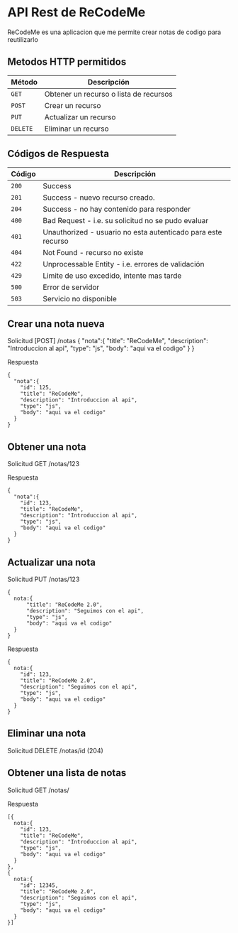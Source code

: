 # API Rest de ReCodeMe
ReCodeMe es una aplicacion que me permite crear notas de codigo para reutilizarlo

## Metodos HTTP permitidos

|  Método  |              Descripción               |
| -------- | -------------------------------------- |
| `GET`    | Obtener un recurso o lista de recursos |
| `POST`   | Crear un recurso                       |
| `PUT`    | Actualizar un recurso                  |
| `DELETE` | Eliminar un recurso                    |

## Códigos de Respuesta

| Código |                         Descripción                          |
| ------ | ------------------------------------------------------------ |
| `200`  | Success                                                      |
| `201`  | Success - nuevo recurso creado.                              |
| `204`  | Success - no hay contenido para responder                    |
| `400`  | Bad Request - i.e. su solicitud no se pudo evaluar           |
| `401`  | Unauthorized - usuario no esta autenticado para este recurso |
| `404`  | Not Found - recurso no existe                                |
| `422`  | Unprocessable Entity - i.e. errores de validación            |
| `429`  | Limite de uso excedido, intente mas tarde                    |
| `500`  | Error de servidor                                            |
| `503`  | Servicio no disponible                                       |

## Crear una nota nueva

  Solicitud [POST] /notas
    {
      "nota":{
        "title": "ReCodeMe",
        "description": "Introduccion al api",
        "type": "js",
        "body": "aqui va el codigo"
      }
    }

  Respuesta

    {
      "nota":{
        "id": 125,
        "title": "ReCodeMe",
        "description": "Introduccion al api",
        "type": "js",
        "body": "aqui va el codigo"
      }
    }


## Obtener una nota
  Solicitud GET /notas/123

  Respuesta

    {
      "nota":{
        "id": 123,
        "title": "ReCodeMe",
        "description": "Introduccion al api",
        "type": "js",
        "body": "aqui va el codigo"
      }
    }

## Actualizar una nota
  Solicitud PUT /notas/123

    {
      nota:{
          "title": "ReCodeMe 2.0",
          "description": "Seguimos con el api",
          "type": "js",
          "body": "aqui va el codigo"
      }
    }

  Respuesta

    {
      nota:{
        "id": 123,
        "title": "ReCodeMe 2.0",
        "description": "Seguimos con el api",
        "type": "js",
        "body": "aqui va el codigo"
      }
    }

## Eliminar una nota

  Solicitud DELETE /notas/id (204)


## Obtener una lista de notas
  Solicitud GET /notas/

  Respuesta

    [{
      nota:{
        "id": 123,
        "title": "ReCodeMe",
        "description": "Introduccion al api",
        "type": "js",
        "body": "aqui va el codigo"
      }
    },
    {
      nota:{
        "id": 12345,
        "title": "ReCodeMe 2.0",
        "description": "Seguimos con el api",
        "type": "js",
        "body": "aqui va el codigo"
      }
    }]
